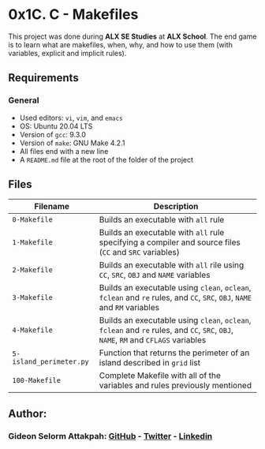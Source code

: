 # 0x1C. C - Makefiles

This project was done during **ALX SE Studies** at **ALX School**. The end game is to learn what are makefiles, when, why, and how to use them (with variables, explicit and implicit rules).

## Requirements
### General
* Used editors: `vi`, `vim`, and `emacs`
* OS: Ubuntu 20.04 LTS
* Version of `gcc`: 9.3.0
* Version of `make`: GNU Make 4.2.1
* All files end with a new line
* A `README.md` file at the root of the folder of the project

## Files

| Filename | Description |
| -------- | ----------- |
| `0-Makefile` | Builds an executable with `all` rule |
| `1-Makefile` | Builds an executable with `all` rule specifying a compiler and source files (`CC` and `SRC` variables) |
| `2-Makefile` | Builds an executable with `all` rile using `CC`, `SRC`, `OBJ` and `NAME` variables |
| `3-Makefile` | Builds an executable using `clean`, `oclean`, `fclean` and `re` rules, and `CC`, `SRC`, `OBJ`, `NAME` and `RM` variables |
| `4-Makefile` | Builds an executable using `clean`, `oclean`, `fclean` and `re` rules, and `CC`, `SRC`, `OBJ`, `NAME`, `RM` and `CFLAGS` variables  |
| `5-island_perimeter.py` | Function that returns the perimeter of an island described in `grid` list |
| `100-Makefile` | Complete Makefile with all of the variables and rules previously mentioned |

## Author:
### Gideon Selorm Attakpah: [GitHub](https://github.com/iamgideonchrist) - [Twitter](https://twitter.com/iamgideonchrist) - [Linkedin](https://www.linkedin.com/in/iamgideonchrist/)
